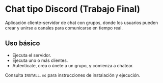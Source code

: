 # Chat tipo Discord (Trabajo Final)

Aplicación cliente-servidor de chat con grupos, donde los usuarios pueden crear y unirse a canales para comunicarse en tiempo real.

## Uso básico
- Ejecuta el servidor.
- Ejecuta uno o más clientes.
- Autentícate, crea o únete a un grupo, y comienza a chatear.

Consulta `INSTALL.md` para instrucciones de instalación y ejecución.
